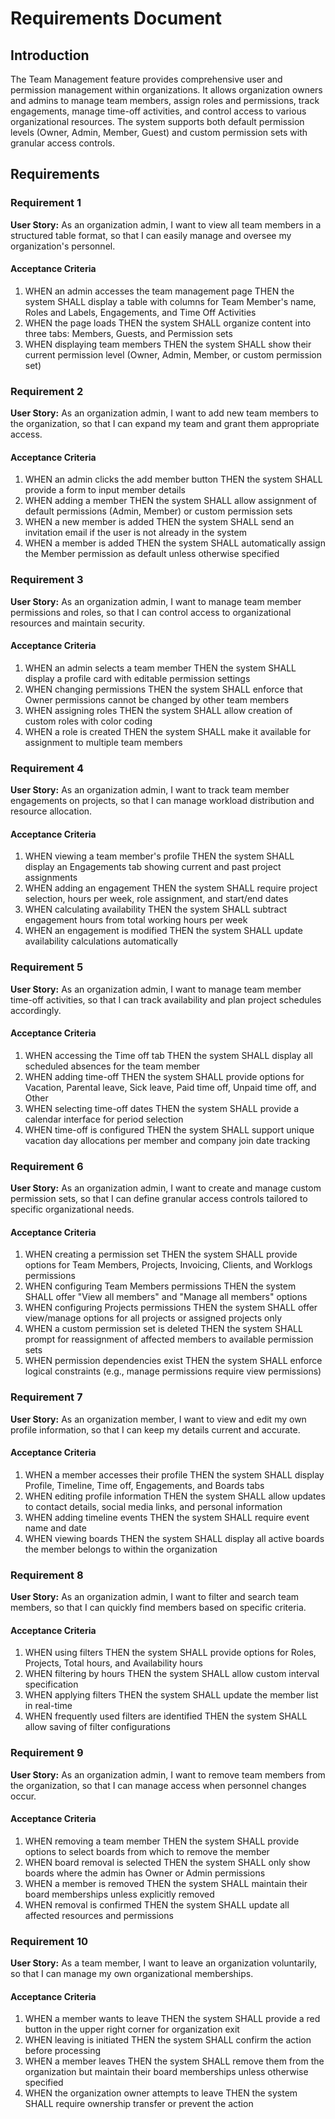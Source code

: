 # Requirements Document

## Introduction

The Team Management feature provides comprehensive user and permission management within organizations. It allows organization owners and admins to manage team members, assign roles and permissions, track engagements, manage time-off activities, and control access to various organizational resources. The system supports both default permission levels (Owner, Admin, Member, Guest) and custom permission sets with granular access controls.

## Requirements

### Requirement 1

**User Story:** As an organization admin, I want to view all team members in a structured table format, so that I can easily manage and oversee my organization's personnel.

#### Acceptance Criteria

1. WHEN an admin accesses the team management page THEN the system SHALL display a table with columns for Team Member's name, Roles and Labels, Engagements, and Time Off Activities
2. WHEN the page loads THEN the system SHALL organize content into three tabs: Members, Guests, and Permission sets
3. WHEN displaying team members THEN the system SHALL show their current permission level (Owner, Admin, Member, or custom permission set)

### Requirement 2

**User Story:** As an organization admin, I want to add new team members to the organization, so that I can expand my team and grant them appropriate access.

#### Acceptance Criteria

1. WHEN an admin clicks the add member button THEN the system SHALL provide a form to input member details
2. WHEN adding a member THEN the system SHALL allow assignment of default permissions (Admin, Member) or custom permission sets
3. WHEN a new member is added THEN the system SHALL send an invitation email if the user is not already in the system
4. WHEN a member is added THEN the system SHALL automatically assign the Member permission as default unless otherwise specified

### Requirement 3

**User Story:** As an organization admin, I want to manage team member permissions and roles, so that I can control access to organizational resources and maintain security.

#### Acceptance Criteria

1. WHEN an admin selects a team member THEN the system SHALL display a profile card with editable permission settings
2. WHEN changing permissions THEN the system SHALL enforce that Owner permissions cannot be changed by other team members
3. WHEN assigning roles THEN the system SHALL allow creation of custom roles with color coding
4. WHEN a role is created THEN the system SHALL make it available for assignment to multiple team members

### Requirement 4

**User Story:** As an organization admin, I want to track team member engagements on projects, so that I can manage workload distribution and resource allocation.

#### Acceptance Criteria

1. WHEN viewing a team member's profile THEN the system SHALL display an Engagements tab showing current and past project assignments
2. WHEN adding an engagement THEN the system SHALL require project selection, hours per week, role assignment, and start/end dates
3. WHEN calculating availability THEN the system SHALL subtract engagement hours from total working hours per week
4. WHEN an engagement is modified THEN the system SHALL update availability calculations automatically

### Requirement 5

**User Story:** As an organization admin, I want to manage team member time-off activities, so that I can track availability and plan project schedules accordingly.

#### Acceptance Criteria

1. WHEN accessing the Time off tab THEN the system SHALL display all scheduled absences for the team member
2. WHEN adding time-off THEN the system SHALL provide options for Vacation, Parental leave, Sick leave, Paid time off, Unpaid time off, and Other
3. WHEN selecting time-off dates THEN the system SHALL provide a calendar interface for period selection
4. WHEN time-off is configured THEN the system SHALL support unique vacation day allocations per member and company join date tracking

### Requirement 6

**User Story:** As an organization admin, I want to create and manage custom permission sets, so that I can define granular access controls tailored to specific organizational needs.

#### Acceptance Criteria

1. WHEN creating a permission set THEN the system SHALL provide options for Team Members, Projects, Invoicing, Clients, and Worklogs permissions
2. WHEN configuring Team Members permissions THEN the system SHALL offer "View all members" and "Manage all members" options
3. WHEN configuring Projects permissions THEN the system SHALL offer view/manage options for all projects or assigned projects only
4. WHEN a custom permission set is deleted THEN the system SHALL prompt for reassignment of affected members to available permission sets
5. WHEN permission dependencies exist THEN the system SHALL enforce logical constraints (e.g., manage permissions require view permissions)

### Requirement 7

**User Story:** As an organization member, I want to view and edit my own profile information, so that I can keep my details current and accurate.

#### Acceptance Criteria

1. WHEN a member accesses their profile THEN the system SHALL display Profile, Timeline, Time off, Engagements, and Boards tabs
2. WHEN editing profile information THEN the system SHALL allow updates to contact details, social media links, and personal information
3. WHEN adding timeline events THEN the system SHALL require event name and date
4. WHEN viewing boards THEN the system SHALL display all active boards the member belongs to within the organization

### Requirement 8

**User Story:** As an organization admin, I want to filter and search team members, so that I can quickly find members based on specific criteria.

#### Acceptance Criteria

1. WHEN using filters THEN the system SHALL provide options for Roles, Projects, Total hours, and Availability hours
2. WHEN filtering by hours THEN the system SHALL allow custom interval specification
3. WHEN applying filters THEN the system SHALL update the member list in real-time
4. WHEN frequently used filters are identified THEN the system SHALL allow saving of filter configurations

### Requirement 9

**User Story:** As an organization admin, I want to remove team members from the organization, so that I can manage access when personnel changes occur.

#### Acceptance Criteria

1. WHEN removing a team member THEN the system SHALL provide options to select boards from which to remove the member
2. WHEN board removal is selected THEN the system SHALL only show boards where the admin has Owner or Admin permissions
3. WHEN a member is removed THEN the system SHALL maintain their board memberships unless explicitly removed
4. WHEN removal is confirmed THEN the system SHALL update all affected resources and permissions

### Requirement 10

**User Story:** As a team member, I want to leave an organization voluntarily, so that I can manage my own organizational memberships.

#### Acceptance Criteria

1. WHEN a member wants to leave THEN the system SHALL provide a red button in the upper right corner for organization exit
2. WHEN leaving is initiated THEN the system SHALL confirm the action before processing
3. WHEN a member leaves THEN the system SHALL remove them from the organization but maintain their board memberships unless otherwise specified
4. WHEN the organization owner attempts to leave THEN the system SHALL require ownership transfer or prevent the action